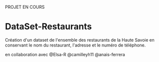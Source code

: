 PROJET EN COURS 

# DataSet-Restaurants

Création d'un dataset de l'ensemble des restaurants de la Haute Savoie
en conservant le nom du restaurant, l'adresse et le numéro de téléphone.

en collaboration avec  @Elsa-R @camilleyh11 @anais-ferrera 
